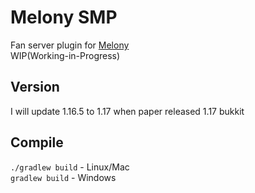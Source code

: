 # Melony SMP
Fan server plugin for [Melony](https://www.youtube.com/channel/UCKtGZUFzHLrOGBZ83pbwCag) \
WIP(Working-in-Progress)

## Version
I will update 1.16.5 to 1.17 when paper released 1.17 bukkit

## Compile
`./gradlew build` - Linux/Mac\
`gradlew build` - Windows